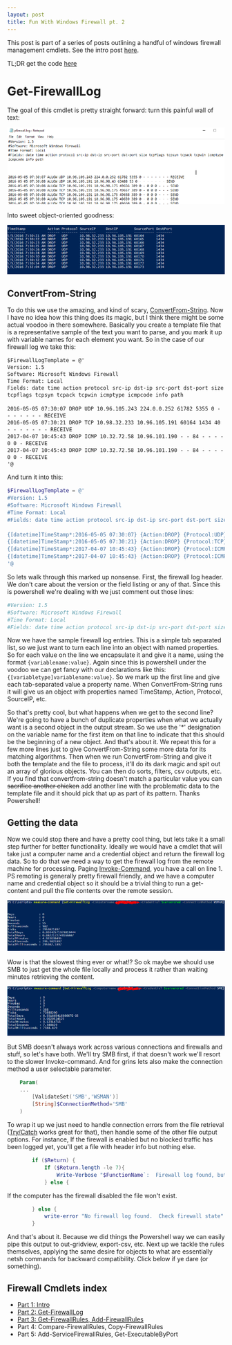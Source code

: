 ```yaml
---
layout: post
title: Fun With Windows Firewall pt. 2
---
```


This post is part of a series of posts outlining a handful of windows firewall management cmdlets.  See the intro post [here](/Fun-With-Windows-Firewall).

TL;DR get the code [here](https://github.com/murrahjm/misc-scripts/tree/master/WindowsFirewallcommands)

# Get-FirewallLog


The goal of this cmdlet is pretty straight forward:  turn this painful wall of text:

![firewall.log](/images/firewallLogtext.png)

Into sweet object-oriented goodness:

![objects!](/images/firewalllogPS.png)

## ConvertFrom-String

To do this we use the amazing, and kind of scary, [ConvertFrom-String](https://docs.microsoft.com/en-us/powershell/module/microsoft.powershell.utility/convertfrom-string?view=powershell-5.1).  Now I have no idea how this thing does its magic, but I think there might be some actual voodoo in there somewhere.  Basically you create a template file that is a representative sample of the text you want to parse, and you mark it up with variable names for each element you want.  So in the case of our firewall log we take this:

```text
$FirewallLogTemplate = @'
Version: 1.5
Software: Microsoft Windows Firewall
Time Format: Local
Fields: date time action protocol src-ip dst-ip src-port dst-port size tcpflags tcpsyn tcpack tcpwin icmptype icmpcode info path

2016-05-05 07:30:07 DROP UDP 10.96.105.243 224.0.0.252 61782 5355 0 - - - - - - - RECEIVE
2016-05-05 07:30:21 DROP TCP 10.98.32.233 10.96.105.191 60164 1434 40 - - - - - - - RECEIVE
2017-04-07 10:45:43 DROP ICMP 10.32.72.58 10.96.101.190 - - 84 - - - - 0 0 - RECEIVE
2017-04-07 10:45:43 DROP ICMP 10.32.72.58 10.96.101.190 - - 84 - - - - 0 0 - RECEIVE
'@
```
And turn it into this:
```powershell
$FirewallLogTemplate = @'
#Version: 1.5
#Software: Microsoft Windows Firewall
#Time Format: Local
#Fields: date time action protocol src-ip dst-ip src-port dst-port size tcpflags tcpsyn tcpack tcpwin icmptype icmpcode info path

{[datetime]TimeStamp*:2016-05-05 07:30:07} {Action:DROP} {Protocol:UDP} {SourceIP:10.96.105.243} {DestIP:224.0.0.252} {SourcePort:61782} {DestPort:5355} 0 - - - - - - - RECEIVE
{[datetime]TimeStamp*:2016-05-05 07:30:21} {Action:DROP} {Protocol:TCP} {SourceIP:10.98.32.233} {DestIP:10.96.105.191} {SourcePort:60164} {DestPort:1434} 40 - - - - - - - RECEIVE
{[datetime]TimeStamp*:2017-04-07 10:45:43} {Action:DROP} {Protocol:ICMP} {SourceIP:10.32.72.58} {DestIP:10.96.101.190} {SourcePort:-} {DestPort:-} 84 - - - - 0 0 - RECEIVE
{[datetime]TimeStamp*:2017-04-07 10:45:43} {Action:DROP} {Protocol:ICMP} {SourceIP:10.32.72.58} {DestIP:10.96.101.190} {SourcePort:-} {DestPort:-} 84 - - - - 0 0 - RECEIVE
'@
```

So lets walk through this marked up nonsense.  First, the firewall log header.  We don't care about the version or the field listing or any of that.  Since this is powershell we're dealing with we just comment out those lines:

```powershell
#Version: 1.5
#Software: Microsoft Windows Firewall
#Time Format: Local
#Fields: date time action protocol src-ip dst-ip src-port dst-port size tcpflags tcpsyn tcpack tcpwin icmptype icmpcode info path
```

Now we have the sample firewall log entries.  This is a simple tab separated list, so we just want to turn each line into an object with named properties.  So for each value on the line we encapsulate it and give it a name, using the format ```{variablename:value}```.  Again since this is powershell under the voodoo we can get fancy with our declarations like this:```{[variabletype]variablename:value}```.  So we mark up the first line and give each tab-separated value a property name.  When ConvertFrom-String runs it will give us an object with properties named TimeStamp, Action, Protocol, SourceIP, etc.

So that's pretty cool, but what happens when we get to the second line?  We're going to have a bunch of duplicate properties when what we actually want is a second object in the output stream.  So we use the '*' designation on the variable name for the first item on that line to indicate that this should be the beginning of a new object.  And that's about it.  We repeat this for a few more lines just to give ConvertFrom-String some more data for its matching algorithms.  Then when we run ConvertFrom-String and give it both the template and the file to process, it'll do its dark magic and spit out an array of glorious objects.  You can then do sorts, filters, csv outputs, etc.  If you find that convertfrom-string doesn't match a particular value you can ~~sacrifice another chicken~~  add another line with the problematic data to the template file and it should pick that up as part of its pattern.  Thanks Powershell!

## Getting the data

Now we could stop there and have a pretty cool thing, but lets take it a small step further for better functionality.  Ideally we would have a cmdlet that will take just a computer name and a credential object and return the firewall log data.  So to do that we need a way to get the firewall log from the remote machine for processing.  Paging [Invoke-Command](https://docs.microsoft.com/en-us/powershell/module/microsoft.powershell.core/invoke-command?view=powershell-5.1), you have a call on line 1.  PS remoting is generally pretty firewall friendly, and we have a computer name and credential object so it should be a trivial thing to run a get-content and pull the file contents over the remote session.

![waiting for paint to dry](/images/Get-FirewallLog-WSMAN.png)

Wow is that the slowest thing ever or what!?  So ok maybe we should use SMB to just get the whole file locally and process it rather than waiting minutes retrieving the content.

![much better](/images/Get-FirewallLog-SMB.png )

But SMB doesn't always work across various connections and firewalls and stuff, so let's have both.  We'll try SMB first, if that doesn't work we'll resort to the slower Invoke-command.  And for grins lets also make the connection method a user selectable parameter.

```powershell
    Param(
    ...
        [ValidateSet('SMB','WSMAN')]
        [String]$ConnectionMethod='SMB'
    )
```

To wrap it up we just need to handle connection errors from the file retrieval ([Try/Catch](https://blogs.technet.microsoft.com/heyscriptingguy/2014/07/05/weekend-scripter-using-try-catch-finally-blocks-for-powershell-error-handling/) works great for that), then handle some of the other file output options.  For instance, If the firewall is enabled but no blocked traffic has been logged yet, you'll get a file with header info but nothing else.

```powershell
        if ($Return) {
            If ($Return.length -le 7){
                Write-Verbose "$FunctionName`:  Firewall log found, but empty.  No blocked traffic reported"
            } else {
```

If the computer has the firewall disabled the file won't exist.

```powershell
        } else {
            write-error "No firewall log found.  Check firewall state" -ea continue
        }
```

And that's about it.  Because we did things the Powershell way we can easily pipe this output to out-gridview, export-csv, etc.  Next up we tackle the rules themselves, applying the same desire for objects to what are essentially netsh commands for backward compatibility.  Click below if ye dare (or something).

## Firewall Cmdlets index

* [Part 1: Intro](/Fun-With-Windows-Firewall)
* [Part 2: Get-FirewallLog](/Fun-With-Windows-Firewall-pt2-Get-FirewallLog)
* [Part 3: Get-FirewallRules, Add-FirewallRules](/Fun-With-Windows-Firewall-pt3-Get-Firewall-Rules)
* Part 4: Compare-FirewallRules, Copy-FirewallRules
* Part 5: Add-ServiceFirewallRules, Get-ExecutableByPort
